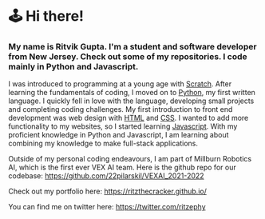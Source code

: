# 🕹️ Hi there!
### My name is Ritvik Gupta. I'm a student and software developer from New Jersey. Check out some of my repositories. I code mainly in Python and Javascript.

I was introduced to programming at a young age with [Scratch](https://scratch.mit.edu/).
After learning the fundamentals of coding, I moved on to [Python](https://www.python.org/), my first written language.
I quickly fell in love with the language, developing small projects and completing coding challenges.
My first introduction to front end development was web design with [HTML](https://developer.mozilla.org/en-US/docs/Web/HTML) and [CSS](https://developer.mozilla.org/en-US/docs/Web/CSS).
I wanted to add more functionality to my websites, so I started learning [Javascript](https://www.javascript.com/).
With my proficient knowledge in Python and Javascript, I am learning about combining my knowledge to make full-stack applications.

Outside of my personal coding endeavours, I am part of Millburn Robotics AI, which is the first ever VEX AI team. Here is the github repo for our codebase: https://github.com/22pilarskil/VEXAI_2021-2022

Check out my portfolio here: https://ritzthecracker.github.io/

You can find me on twitter here: https://twitter.com/ritzephy
